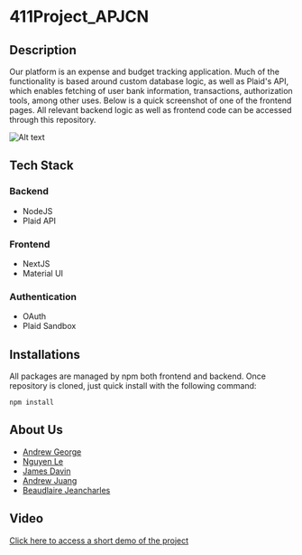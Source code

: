 ﻿# 411Project_APJCN
## Description
Our platform is an expense and budget tracking application. Much of the functionality is based around custom database logic, as well as Plaid's API, which enables fetching of user bank information, transactions, authorization tools, among other uses. Below is a quick screenshot of one of the frontend pages. All relevant backend logic as well as frontend code can be accessed through this repository.

![Alt text](https://cdn.glitch.global/d1543bd7-bc7d-4cd5-bfe2-2119128d273a/front%20end%20dashboard.png?v=1714409040683 "Dashboard")


## Tech Stack
### Backend
<ul>
  <li>NodeJS</li>
  <li>Plaid API</li>
</ul>

### Frontend
<ul>
  <li>NextJS</li>
  <li>Material UI</li>
</ul>

### Authentication
<ul>
  <li>OAuth</li>
  <li>Plaid Sandbox</li>
</ul>

## Installations
All packages are managed by npm both frontend and backend.
Once repository is cloned, just quick install with the following command:
```
npm install
```

## About Us
<ul>
  <li><a href = "https://www.linkedin.com/in/andrew-george-b5a451285/">Andrew George</a></li>
  <li><a href = "https://www.linkedin.com/in/nguyenle04/">Nguyen Le</a></li>
  <li><a href = "https://www.linkedin.com/in/james-davin-bu/">James Davin</a></li>
  <li><a href = "https://www.linkedin.com/in/andrew-juang/">Andrew Juang</a></li>
  <li><a href = "">Beaudlaire Jeancharles</a></li>
</ul>

## Video
<a href = "https://drive.google.com/file/d/1dY1zuPF6k7FLyk0_L1VYMiZMwHli0MMJ/view?usp=sharing">Click here to access a short demo of the project</a>
